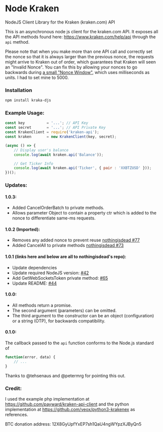 Node Kraken
===========

NodeJS Client Library for the Kraken (kraken.com) API

This is an asynchronous node js client for the kraken.com API. It exposes all the API methods found here: https://www.kraken.com/help/api through the ```api``` method.

Please note that when you make more than one API call and correctly set the nonce so that it is always larger than the previous nonce, the requests might arrive to Kraken out of order, which guarantees that Kraken will seen an "Invalid Nonce".  You can fix this by allowing your nonces to go backwards during [a small "Nonce Window"](https://support.kraken.com/hc/en-us/articles/360001148023-What-is-a-nonce-window-), which uses milliseconds as units.  I had to set mine to 5000.

### Installation

```bash
npm install kraka-djs
```

### Example Usage:

```javascript
const key          = '...'; // API Key
const secret       = '...'; // API Private Key
const KrakenClient = require('kraken-api');
const kraken       = new KrakenClient(key, secret);

(async () => {
	// Display user's balance
	console.log(await kraken.api('Balance'));

	// Get Ticker Info
	console.log(await kraken.api('Ticker', { pair : 'XXBTZUSD' }));
})();
```

### Updates:

#### 1.0.3:
- Added CancelOrderBatch to private methods.
- Allows parameter Object to contain a property ctr which is added to the nonce to differentiate same-ms requests.

#### 1.0.2 (Imported):
- Removes any added nonce to prevent reuse [nothingisdead #77](https://github.com/nothingisdead/npm-kraken-api/pull/77)
- Added CancelAll to private methods [nothingisdead #73](https://github.com/nothingisdead/npm-kraken-api/pull/73)

#### 1.0.1 (links here and below are all to nothingisdead's repo):
- Update dependencies
- Update required NodeJS version: [#42](https://github.com/nothingisdead/npm-kraken-api/pull/42)
- Add GetWebSocketsToken private method: [#65](https://github.com/nothingisdead/npm-kraken-api/pull/65)
- Update README: [#44](https://github.com/nothingisdead/npm-kraken-api/pull/44)

#### 1.0.0:

- All methods return a promise.
- The second argument (parameters) can be omitted.
- The third argument to the constructor can be an object (configuration) or a string (OTP), for backwards compatibility.

#### 0.1.0:

The callback passed to the ```api``` function conforms to the Node.js standard of

```javascript
function(error, data) {
	// ...
}
```

Thanks to @tehsenaus and @petermrg for pointing this out.

### Credit:

I used the example php implementation at https://github.com/payward/kraken-api-client and the python implementation at https://github.com/veox/python3-krakenex as references.

BTC donation address: 12X8GyUpfYxEP7sh1QaU4ngWYpzXJByQn5
